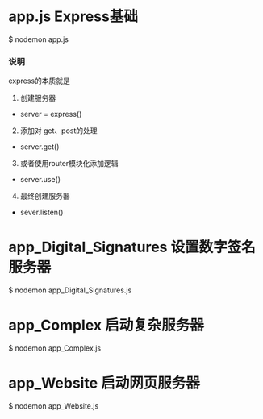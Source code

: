  # app.js Express基础
 $ nodemon app.js
 
 ### 说明
 express的本质就是
 1. 创建服务器
  - server = express()
 2. 添加对 get、post的处理
  - server.get()
 3. 或者使用router模块化添加逻辑
  - server.use()
 4. 最终创建服务器
  - sever.listen()

# app_Digital_Signatures 设置数字签名服务器
 $ nodemon app_Digital_Signatures.js

# app_Complex 启动复杂服务器
 $ nodemon app_Complex.js
 
# app_Website 启动网页服务器
 $ nodemon app_Website.js
  
